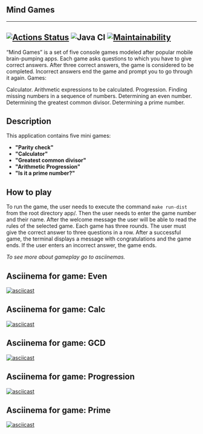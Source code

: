 ## Mind Games
---
[![Actions Status](https://github.com/gpiento/java-project-lvl1/workflows/hexlet-check/badge.svg)](https://github.com/gpiento/java-project-lvl1/actions)
![Java CI](https://github.com/hexlet-boilerplates/java-package/workflows/Java%20CI/badge.svg)
[![Maintainability](https://api.codeclimate.com/v1/badges/c4c9ce1d9c8bc3017523/maintainability)](https://codeclimate.com/github/gpiento/java-project-lvl1/maintainability)
---
“Mind Games” is a set of five console games modeled after popular mobile brain-pumping apps. Each game asks questions to which you have to give correct answers. After three correct answers, the game is considered to be completed. Incorrect answers end the game and prompt you to go through it again. Games:

Calculator. Arithmetic expressions to be calculated.
Progression. Finding missing numbers in a sequence of numbers.
Determining an even number.
Determining the greatest common divisor.
Determining a prime number.

## Description
This application contains five mini games:
* **"Parity check"**
* **"Calculator"**
* **"Greatest common divisor"**
* **"Arithmetic Progression"**
* **"Is it a prime number?"**

## How to play
To run the game, the user needs to execute the command `make run-dist` from the root directory app/. Then the user needs to enter the game number and their name. After the welcome message the user will be able to read the rules of the selected game.
Each game has three rounds. The user must give the correct answer to three questions in a row. After a successful game, the terminal displays a message with congratulations and the game ends. If the user enters an incorrect answer, the game ends.

*To see more about gameplay go to asciinemas.*

## Asciinema for game: Even
[![asciicast](https://asciinema.org/a/3Pb1PxQa7GH8otOvoOXaO1GVJ.svg)](https://asciinema.org/a/3Pb1PxQa7GH8otOvoOXaO1GVJ)

## Asciinema for game: Calc
[![asciicast](https://asciinema.org/a/lpwJv8hzilyYHyJgwMUfIn8P0.svg)](https://asciinema.org/a/lpwJv8hzilyYHyJgwMUfIn8P0)

## Asciinema for game: GCD
[![asciicast](https://asciinema.org/a/ap1aBXU8uv0IUggzcwPtzdfLt.svg)](https://asciinema.org/a/ap1aBXU8uv0IUggzcwPtzdfLt)

## Asciinema for game: Progression
[![asciicast](https://asciinema.org/a/IoUWwyTsKFliufXfTqlu9mFbn.svg)](https://asciinema.org/a/IoUWwyTsKFliufXfTqlu9mFbn)

## Asciinema for game: Prime
[![asciicast](https://asciinema.org/a/PnBnzksw3XM01mHEfbPmgKxgE.svg)](https://asciinema.org/a/PnBnzksw3XM01mHEfbPmgKxgE)
